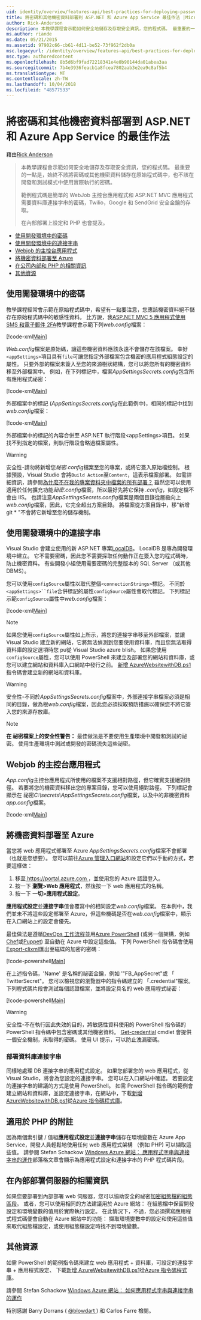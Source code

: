 ```yaml
---
uid: identity/overview/features-api/best-practices-for-deploying-passwords-and-other-sensitive-data-to-aspnet-and-azure
title: 將密碼和其他機密資料部署到 ASP.NET 和 Azure App Service 最佳作法 |Microsoft Docs
author: Rick-Anderson
description: 本教學課程會示範如何安全地儲存及存取安全資訊，您的程式碼。 最重要的一點是您應該永遠不會儲存密碼或其他服務...
ms.author: riande
ms.date: 05/21/2015
ms.assetid: 97902c66-cb61-4d11-be52-73f962f2db0a
msc.legacyurl: /identity/overview/features-api/best-practices-for-deploying-passwords-and-other-sensitive-data-to-aspnet-and-azure
msc.type: authoredcontent
ms.openlocfilehash: 8b5d6bf9fad72218341e4e0b90144da01abea3aa
ms.sourcegitcommit: 7b4e3936feacb1a8fcea7802aab3e2ea9c8af5b4
ms.translationtype: MT
ms.contentlocale: zh-TW
ms.lasthandoff: 10/04/2018
ms.locfileid: "48577533"
---
```

<a name="best-practices-for-deploying-passwords-and-other-sensitive-data-to-aspnet-and-azure-app-service"></a>將密碼和其他機密資料部署到 ASP.NET 和 Azure App Service 的最佳作法
====================
藉由[Rick Anderson]((https://twitter.com/RickAndMSFT))

> 本教學課程會示範如何安全地儲存及存取安全資訊，您的程式碼。 最重要的一點是，始終不該將密碼或其他機密資料儲存在原始程式碼中，也不該在開發和測試模式中使用實際執行的密碼。
> 
> 範例程式碼是簡單的 WebJob 主控台應用程式和 ASP.NET MVC 應用程式需要資料庫連接字串的密碼，Twilio，Google 和 SendGrid 安全金鑰的存取。
> 
> 在內部部署上設定和 PHP 也會提及。


- [使用開發環境中的密碼](#pwd)
- [使用開發環境中的連接字串](#con)
- [Webjob 的主控台應用程式](#wj)
- [將機密資料部署至 Azure](#da)
- [在公司內部和 PHP 的相關資訊](#not)
- [其他資源](#addRes)

<a id="pwd"></a>
## <a name="working-with-passwords-in-the-development-environment"></a>使用開發環境中的密碼

教學課程經常會示範在原始程式碼中，希望有一點要注意，您應該機密資料絕不儲存在原始程式碼中的敏感性資料。 比方說，我[ASP.NET MVC 5 應用程式使用 SMS 和電子郵件 2FA](../../../mvc/overview/security/aspnet-mvc-5-app-with-sms-and-email-two-factor-authentication.md)教學課程會示範下列*web.config*檔案：

[!code-xml[Main](best-practices-for-deploying-passwords-and-other-sensitive-data-to-aspnet-and-azure/samples/sample1.xml)]

*Web.config*檔案是原始碼，讓這些機密資料應該永遠不會儲存在該檔案。 幸好`<appSettings>`項目具有`file`可讓您指定外部檔案包含機密的應用程式組態設定的屬性。 只要外部的檔案未簽入至您的來源樹狀結構，您可以將您所有的機密資料移至外部檔案中。 例如，在下列標記中，檔案*AppSettingsSecrets.config*包含所有應用程式祕密：

[!code-xml[Main](best-practices-for-deploying-passwords-and-other-sensitive-data-to-aspnet-and-azure/samples/sample2.xml)]

外部檔案中的標記 (*AppSettingsSecrets.config*在此範例中)，相同的標記中找到*web.config*檔案：

[!code-xml[Main](best-practices-for-deploying-passwords-and-other-sensitive-data-to-aspnet-and-azure/samples/sample3.xml)]

外部檔案中的標記的內容合併至 ASP.NET 執行階段&lt;appSettings&gt;項目。 如果找不到指定的檔案，則執行階段會略過檔案屬性。

> [!WARNING]
> 安全性-請勿將新增您*祕密.config*檔案至您的專案，或將它簽入原始檔控制。 根據預設，Visual Studio 會將`Build Action`至`Content`，這表示檔案部署。 如需詳細資訊，請參閱[為什麼不在我的專案資料夾中檔案的所有部署？](https://msdn.microsoft.com/library/ee942158(v=vs.110).aspx#can_i_exclude_specific_files_or_folders_from_deployment) 雖然您可以使用適用於任何擴充功能*祕密.config*檔案，所以最好先將它保持 *.config*，如設定檔不會由 IIS。 也請注意*AppSettingsSecrets.config*檔案是兩個目錄從層級向上*web.config*檔案，因此，它完全超出方案目錄。 將檔案從方案目錄中，移&quot;新增 git \* &quot;不會將它新增至您的儲存機制。


<a id="con"></a>
## <a name="working-with-connection-strings-in-the-development-environment"></a>使用開發環境中的連接字串

Visual Studio 會建立使用的新 ASP.NET 專案[LocalDB](https://blogs.msdn.com/b/sqlexpress/archive/2011/07/12/introducing-localdb-a-better-sql-express.aspx)。 LocalDB 是專為開發環境中建立。 它不需要密碼，因此您不需要採取任何動作正在簽入您的程式碼時，防止機密資料。 有些開發小組使用需要密碼的完整版本的 SQL Server （或其他 DBMS）。

您可以使用`configSource`屬性以取代整個`<connectionStrings>`標記。 不同於`<appSettings>``file`合併標記的屬性`configSource`屬性會取代標記。 下列標記示範`configSource`屬性中*web.config*檔案：

[!code-xml[Main](best-practices-for-deploying-passwords-and-other-sensitive-data-to-aspnet-and-azure/samples/sample4.xml?highlight=1)]

> [!NOTE]
> 如果您使用`configSource`屬性如上所示，將您的連接字串移至外部檔案，並讓 Visual Studio 建立新的網站，它將無法偵測到您要使用資料庫，而且您無法取得資料庫的設定選項時您 pu從 Visual Studio azure blish。 如果您使用`configSource`屬性，您可以使用 PowerShell 來建立及部署您的網站和資料庫，或您可以建立網站和資料庫入口網站中發行之前。 [新增 AzureWebsitewithDB.ps1](https://gallery.technet.microsoft.com/scriptcenter/Ultimate-Create-Web-SQL-DB-9e0fdfd3)指令碼會建立新的網站和資料庫。


> [!WARNING]
> 安全性-不同於*AppSettingsSecrets.config*檔案中，外部連接字串檔案必須是相同的目錄，做為根*web.config*檔案，因此您必須採取預防措施以確保您不將它簽入您的來源存放庫。


> [!NOTE]
> **在 祕密檔案上的安全性警告：** 最佳做法是不要使用生產環境中開發和測試的祕密。 使用生產環境中測試或開發的密碼流失這些祕密。


<a id="wj"></a>
## <a name="webjobs-console-apps"></a>Webjob 的主控台應用程式

*App.config*主控台應用程式所使用的檔案不支援相對路徑，但它確實支援絕對路徑。 若要將您的機密資料移出您的專案目錄，您可以使用絕對路徑。 下列標記會顯示在 祕密*C:\secrets\AppSettingsSecrets.config*檔案，以及中的非機密資料*app.config*檔案。

[!code-xml[Main](best-practices-for-deploying-passwords-and-other-sensitive-data-to-aspnet-and-azure/samples/sample5.xml?highlight=2)]

<a id="da"></a>
## <a name="deploying-secrets-to-azure"></a>將機密資料部署至 Azure

當您將 web 應用程式部署至 Azure *AppSettingsSecrets.config*檔案不會部署 （也就是您想要）。 您可以前往[Azure 管理入口網站](https://azure.microsoft.com/services/management-portal/)和設定它們以手動的方式，若要這樣做：

1. 移至[ https://portal.azure.com ](https://portal.azure.com)，並使用您的 Azure 認證登入。
2. 按一下 **瀏覽&gt;Web 應用程式**，然後按一下 web 應用程式的名稱。
3. 按一下 **一切&gt;應用程式設定**。

**應用程式設定**並**連接字串**值會覆寫中的相同設定*web.config*檔案。 在本例中，我們並未不將這些設定部署至 Azure，但這些機碼是否在*web.config*檔案中，顯示在入口網站上的設定會優先。

最佳做法是遵循[DevOps 工作流程](../../../aspnet/overview/developing-apps-with-windows-azure/building-real-world-cloud-apps-with-windows-azure/automate-everything.md)並用[Azure PowerShell](https://azure.microsoft.com/documentation/articles/install-configure-powershell/) (或另一個架構，例如[Chef](http://www.opscode.com/chef/)或[Puppet](http://puppetlabs.com/puppet/what-is-puppet)) 至自動在 Azure 中設定這些值。 下列 PowerShell 指令碼會使用[Export-clixml](http://www.powershellcookbook.com/recipe/PukO/securely-store-credentials-on-disk)匯出至磁碟的加密的密碼：

[!code-powershell[Main](best-practices-for-deploying-passwords-and-other-sensitive-data-to-aspnet-and-azure/samples/sample6.ps1)]

在上述指令碼，'Name' 是名稱的祕密金鑰，例如 '&quot;FB\_AppSecret&quot;或 「 TwitterSecret"。 您可以檢視您的瀏覽器中的指令碼建立的 「.credential"檔案。 下列程式碼片段會測試每個認證檔案，並將設定具名的 web 應用程式祕密：

[!code-powershell[Main](best-practices-for-deploying-passwords-and-other-sensitive-data-to-aspnet-and-azure/samples/sample7.ps1)]

> [!WARNING]
> 安全性-不在執行因此失效的目的，將敏感性資料使用的 PowerShell 指令碼的 PowerShell 指令碼中包含密碼或其他機密資料。 [Get-credential](https://technet.microsoft.com/library/hh849815.aspx) cmdlet 會提供一個安全機制，來取得的密碼。 使用 UI 提示，可以防止洩漏密碼。


### <a name="deploying-db-connection-strings"></a>部署資料庫連接字串

同樣地處理 DB 連接字串的應用程式設定。 如果您部署您的 web 應用程式，從 Visual Studio，將會為您設定的連接字串。 您可以在入口網站中確認。 若要設定的連接字串的建議的方式是使用 PowerShell。 如需 PowerShell 指令碼的範例會建立網站和資料庫，並設定連接字串，在網站中，下載[新增 AzureWebsitewithDB.ps1](https://gallery.technet.microsoft.com/scriptcenter/Ultimate-Create-Web-SQL-DB-9e0fdfd3)從[Azure 指令碼程式庫](https://gallery.technet.microsoft.com/scriptcenter/site/search?f%5B0%5D.Type=RootCategory&amp;f%5B0%5D.Value=WindowsAzure)。

<a id="not"></a>
## <a name="notes-for-php"></a>適用於 PHP 的附註

因為兩個索引鍵 / 值組**應用程式設定**並**連接字串**儲存在環境變數在 Azure App Service，開發人員輕鬆地使用任何 web 應用程式架構 （例如 PHP) 可以擷取這些值。 請參閱 Stefan Schackow [Windows Azure 網站： 應用程式字串與連接字串的運作](https://azure.microsoft.com/blog/2013/07/17/windows-azure-web-sites-how-application-strings-and-connection-strings-work/)部落格文章會顯示為應用程式設定和連接字串的 PHP 程式碼片段。

## <a name="notes-for-on-premises-servers"></a>在內部部署伺服器的相關資訊

如果您要部署到內部部署 web 伺服器，您可以協助安全的祕密[加密組態檔的組態區段](https://msdn.microsoft.com/library/ff647398.aspx)。 或者，您可以使用相同的方法建議用於 Azure 網站： 在組態檔中保留開發設定和環境變數的值用於實際執行設定。 在此情況下，不過，您必須撰寫應用程式程式碼便會自動在 Azure 網站中的功能： 擷取環境變數中的設定和使用這些值來取代組態檔設定，或使用組態檔設定時找不到環境變數。

<a id="addRes"></a>
## <a name="additional-resources"></a>其他資源

如需 PowerShell 的範例指令碼來建立 web 應用程式 + 資料庫，可設定的連接字串 + 應用程式設定、 下載[新增 AzureWebsitewithDB.ps1](https://gallery.technet.microsoft.com/scriptcenter/Ultimate-Create-Web-SQL-DB-9e0fdfd3)從[Azure 指令碼程式庫](https://gallery.technet.microsoft.com/scriptcenter/site/search?f%5B0%5D.Type=RootCategory&amp;f%5B0%5D.Value=WindowsAzure)。 

請參閱 Stefan Schackow [Windows Azure 網站： 如何應用程式字串與連接字串的運作](https://azure.microsoft.com/blog/2013/07/17/windows-azure-web-sites-how-application-strings-and-connection-strings-work/)


特別感謝 Barry Dorrans ( [ @blowdart ](https://twitter.com/blowdart) ) 和 Carlos Farre 檢閱。

